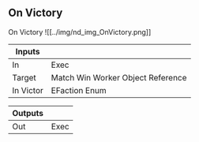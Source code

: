 ## On Victory
On Victory
![[../img/nd_img_OnVictory.png]]

|Inputs||
|--|--|
| In | Exec |
| Target | Match Win Worker Object Reference |
| In Victor | EFaction Enum |

|Outputs||
|--|--|
| Out | Exec |
